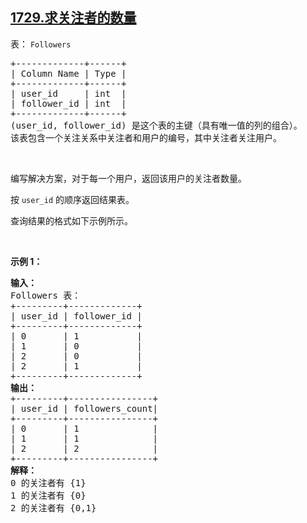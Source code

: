 ## [1729.求关注者的数量](https://leetcode.cn/problems/find-followers-count/)
<p>表：&nbsp;<code>Followers</code></p>

<pre>
+-------------+------+
| Column Name | Type |
+-------------+------+
| user_id     | int  |
| follower_id | int  |
+-------------+------+
(user_id, follower_id) 是这个表的主键（具有唯一值的列的组合）。
该表包含一个关注关系中关注者和用户的编号，其中关注者关注用户。</pre>

<p>&nbsp;</p>

<p>编写解决方案，对于每一个用户，返回该用户的关注者数量。</p>

<p>按&nbsp;<code>user_id</code>&nbsp;的顺序返回结果表。</p>

<p>查询结果的格式如下示例所示。</p>

<p>&nbsp;</p>

<p><strong>示例 1：</strong></p>

<pre>
<strong>输入：</strong>
Followers 表：
+---------+-------------+
| user_id | follower_id |
+---------+-------------+
| 0       | 1           |
| 1       | 0           |
| 2       | 0           |
| 2       | 1           |
+---------+-------------+
<strong>输出：</strong>
+---------+----------------+
| user_id | followers_count|
+---------+----------------+
| 0       | 1              |
| 1       | 1              |
| 2       | 2              |
+---------+----------------+
<strong>解释：</strong>
0 的关注者有 {1}
1 的关注者有 {0}
2 的关注者有 {0,1}</pre>
